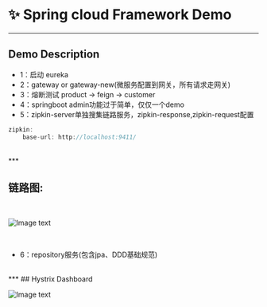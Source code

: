 # :sparkles: Spring cloud Framework Demo

***
##  Demo Description </br>
+ 1：启动 eureka
+ 2：gateway or gateway-new(微服务配置到网关，所有请求走网关) 
+ 3：熔断测试 product -> feign -> customer
+ 4：springboot admin功能过于简单，仅仅一个demo
+ 5：zipkin-server单独搜集链路服务，zipkin-response,zipkin-request配置
```java
zipkin:
    base-url: http://localhost:9411/
```
</br>
***

## 链路图:
</br>

![Image text](https://github.com/yugenhai108/spring-cloud/blob/master/zipkin-detail.png)

</br>

+ 6：repository服务(包含jpa、DDD基础规范)
</br>
***
## Hystrix Dashboard </br> 

![Image text](https://github.com/yugenhai108/spring-cloud/blob/master/dashboard.png)

